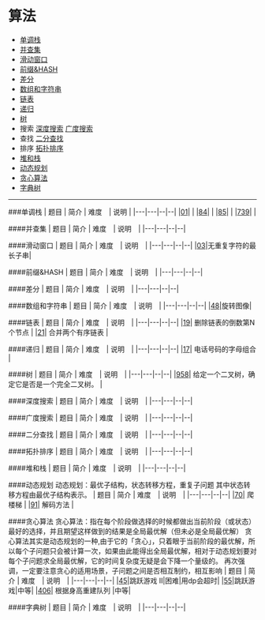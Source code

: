 # 算法

- [单调栈](#id_monoStack)
- [并查集](#id_join)
- [滑动窗口](#id_smoothWind)
- [前缀&HASH](#id_preHash)
- [差分](#id_diff)
- [数组和字符串](#id_string)
- [链表](#id_linklist)
- [递归](#id_recursive)
- [树](#id_tree)
- 搜索
  [深度搜索](#id_dfs)
  [广度搜索](#id_bfs)
- 查找
  [二分查找](#id_binarySearch)
- 排序
  [拓扑排序](#id_topologyRange)
- [堆和栈](#id_stack)
- [动态规划](#id_dp)
- [贪心算法](#id_greedy)
- [字典树](#id_dict)

---

###<span id="id_monoStack">单调栈</span>
| 题目 | 简介 | 难度　| 说明 |
|---|---|--|--|
|[01](exercise/01.md)| |
|[84](exercise/84.md)| |
|[85](exercise/85.md)| |
|[739](exercise/739.md)| |

####<span id="id_join">并查集</span>
| 题目 | 简介 | 难度　| 说明　|
|---|---|--|--|

####<span id="id_smoothWind">滑动窗口</span>
| 题目 | 简介 | 难度　| 说明　|
|---|---|--|--|
|[03](exercise/03.md)|无重复字符的最长子串|

####<span id="id_preHash">前缀&HASH</span>
| 题目 | 简介 | 难度　| 说明　|
|---|---|--|--|

####<span id="id_diff">差分</span>
| 题目 | 简介 | 难度　| 说明　|
|---|---|--|--|

####<span id="id_string">数组和字符串</span>
| 题目 | 简介 | 难度　| 说明　|
|---|---|--|--|
|[48](exercise/48.md)|旋转图像|

####<span id="id_linklist">链表</span>
| 题目 | 简介 | 难度　| 说明　|
|---|---|--|--|
|[19](exercise/19.md)| 删除链表的倒数第N个节点 |
|[21](exercise/21.md)| 合并两个有序链表 |

####<span id="id_recursive">递归</span>
| 题目 | 简介 | 难度　| 说明　|
|---|---|--|--|
|[17](exercise/17.md)| 电话号码的字母组合 |

####<span id="id_tree">树</span>
| 题目 | 简介 | 难度　| 说明　|
|---|---|--|--|
|[958](exercise/958.md)| 给定一个二叉树，确定它是否是一个完全二叉树。 |

####<span id="id_dfs">深度搜索</span>
| 题目 | 简介 | 难度　| 说明　|
|---|---|--|--|

####<span id="id_bfs">广度搜索</span>
| 题目 | 简介 | 难度　| 说明　|
|---|---|--|--|

####<span id="id_binarySearch">二分查找</span>
| 题目 | 简介 | 难度　| 说明　|
|---|---|--|--|

####<span id="id_topologyRange">拓扑排序</span>
| 题目 | 简介 | 难度　| 说明　|
|---|---|--|--|

####<span id="#id_stack">堆和栈</span>
| 题目 | 简介 | 难度　| 说明　|
|---|---|--|--|

####<span id="id_dp">动态规划</span>
动态规划：最优子结构，状态转移方程，重复子问题
其中状态转移方程由最优子结构表示。
| 题目 | 简介 | 难度　| 说明　|
|---|---|--|--|
|[70](exercise/70.md)| 爬楼梯 |
|[91](exercise/91.md)| 解码方法 |

####<span id="id_greedy">贪心算法</span>
贪心算法：指在每个阶段做选择的时候都做出当前阶段（或状态）最好的选择，并且期望这样做到的结果是全局最优解（但未必是全局最优解）
贪心算法其实是动态规划的一种,由于它的「贪心」，只着眼于当前阶段的最优解，所以每个子问题只会被计算一次，如果由此能得出全局最优解，相对于动态规划要对每个子问题求全局最优解，它的时间复杂度无疑是会下降一个量级的。
再次强调，一定要注意贪心的适用场景，子问题之间是否相互制约，相互影响
| 题目 | 简介 | 难度　| 说明　|
|---|---|--|--|
|[45](exercise/45.md)|跳跃游戏 II|困难|用dp会超时|
|[55](exercise/55.md)|跳跃游戏|中等|
|[406](exercise/406.md)| 根据身高重建队列 |中等|

####<span id="id_dict">字典树</span>
| 题目 | 简介 | 难度　| 说明　|
|---|---|--|--|